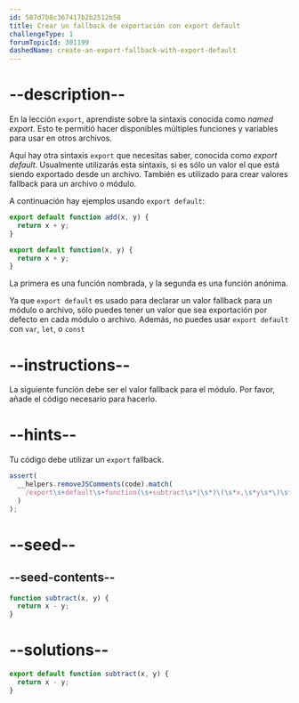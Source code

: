 ```yaml
---
id: 587d7b8c367417b2b2512b58
title: Crear un fallback de exportación con export default
challengeType: 1
forumTopicId: 301199
dashedName: create-an-export-fallback-with-export-default
---
```


# --description--

En la lección `export`, aprendiste sobre la sintaxis conocida como <dfn>named export</dfn>. Esto te permitió hacer disponibles múltiples funciones y variables para usar en otros archivos.

Aquí hay otra sintaxis `export` que necesitas saber, conocida como <dfn>export default</dfn>. Usualmente utilizarás esta sintaxis, si es sólo un valor el que está siendo exportado desde un archivo. También es utilizado para crear valores fallback para un archivo o módulo.

A continuación hay ejemplos usando `export default`:

```js
export default function add(x, y) {
  return x + y;
}

export default function(x, y) {
  return x + y;
}
```

La primera es una función nombrada, y la segunda es una función anónima.

Ya que `export default` es usado para declarar un valor fallback para un módulo o archivo, sólo puedes tener un valor que sea exportación por defecto en cada módulo o archivo. Además, no puedes usar `export default` con `var`, `let`, o `const`

# --instructions--

La siguiente función debe ser el valor fallback para el módulo. Por favor, añade el código necesario para hacerlo.

# --hints--

Tu código debe utilizar un `export` fallback.

```js
assert(
  __helpers.removeJSComments(code).match(
    /export\s+default\s+function(\s+subtract\s*|\s*)\(\s*x,\s*y\s*\)\s*{/g
  )
);
```

# --seed--

## --seed-contents--

```js
function subtract(x, y) {
  return x - y;
}
```

# --solutions--

```js
export default function subtract(x, y) {
  return x - y;
}
```

